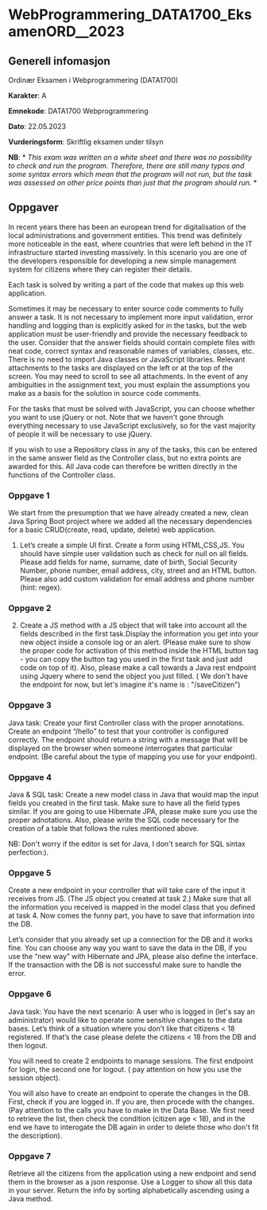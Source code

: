 # WebProgrammering_DATA1700_EksamenORD__2023

## Generell infomasjon

Ordinær Eksamen i  Webprogrammering (DATA1700)

**Karakter**: A

**Emnekode**: DATA1700 Webprogrammering

**Dato**: 22.05.2023

**Vurderingsform**: Skriftlig eksamen under tilsyn

**NB**: * *This exam was written on a white sheet and there was no possibility to check and run the program. Therefore, there are still many typos and some syntax errors which mean that the program will not run, but the task was assessed on other price points than just that the program should run.* *



## Oppgaver

In recent years there has been an european trend for digitalisation of the local administrations and government entities. This trend was definitely more noticeable in the east, where countries that were left behind in the IT infrastructure started investing massively. In this scenario you are one of the developers responsible for developing a new simple management system for citizens where they can register their details.

Each task is solved by writing a part of the code that makes up this web application.

Sometimes it may be necessary to enter source code comments to fully answer a task. It is not necessary to implement more input validation, error handling and logging than is explicitly asked for in the tasks, but the web application must be user-friendly and provide the necessary feedback to the user. Consider that the answer fields should contain complete files with neat code, correct syntax and reasonable names of variables, classes, etc. There is no need to import Java classes or JavaScript libraries. Relevant attachments to the tasks are displayed on the left or at the top of the screen. You may need to scroll to see all attachments. In the event of any ambiguities in the assignment text, you must explain the assumptions you make as a basis for the solution in source code comments.

For the tasks that must be solved with JavaScript, you can choose whether you want to use jQuery or not. Note that we haven't gone through everything necessary to use JavaScript exclusively, so for the vast majority of people it will be necessary to use jQuery.

If you wish to use a Repository class in any of the tasks, this can be entered in the same answer field as the Controller class, but no extra points are awarded for this. All Java code can therefore be written directly in the functions of the Controller class.

### Oppgave 1

We start from the presumption that we have already created a new, clean Java Spring Boot project where we added all the necessary dependencies for a basic CRUD(create, read, update, delete) web application.

1. Let’s create a simple UI first. Create a form using HTML,CSS,JS. You should have simple user validation such as check for null on all fields. Please add fields for name, surname, date of birth, Social Security Number, phone number, email address, city, street and an HTML button.  Please also add custom validation for email address and phone number (hint: regex).

### Oppgave 2

2. Create a JS method with a JS object that will take into account all the fields described in the first task.Display the information you get into your new object inside a console log or an alert. (Please make sure to show the proper code for activation of this  method inside the HTML button tag - you can copy the button tag you used in the first task and just add code on top of it). Also, please make a call towards a Java rest endpoint using Jquery where to send the object you just filled. ( We don't have the endpoint for now, but let's imagine it's name is : "/saveCitizen")



### Oppgave 3

Java task: Create your first Controller class with the proper annotations. Create an endpoint “/hello” to test that your controller is configured correctly. The endpoint should return a string with a message that will be displayed on the browser when someone interrogates that particular endpoint. (Be careful about the type of mapping you use for your endpoint).


### Oppgave 4

Java & SQL  task: Create a new model class in Java that would map the input fields you created in the first task. Make sure to have all the field types similar. If you are going to use Hibernate JPA, please make sure you use the proper adnotations. Also, please write the SQL code necessary for the creation of a table that follows the rules mentioned above.

NB: Don't worry if the editor is set for Java, I don't search for SQL sintax perfection:).

### Oppgave 5

Create a new endpoint in your controller that will take care of the input it receives from JS. (The JS object you created at task 2.) Make sure that all the information you received is mapped in the model class that you defined at task 4. Now comes the funny part, you have to save that information into the DB.

Let’s consider that you already set up a connection for the DB and it works fine. You can choose any way you want to save the data in the DB, if you use the “new way” with Hibernate and JPA, please also define the interface. If the transaction with the DB is not  successful make sure to handle the error.

### Oppgave 6

Java task: You have the next scenario: A user who is logged in (let's say an administrator) would like to operate some sensitive changes to the data bases. Let’s think of a situation where you don’t like that citizens < 18 registered. If that’s the case please delete the citizens < 18 from the DB and then logout.

You will need to create 2 endpoints to manage sessions. The first endpoint for login, the second one for logout. ( pay attention on how you use the session object).

You will also have to create an endpoint to operate the changes in the DB. First, check if you are logged in. If you are, then procede with the changes. (Pay attention to the calls you have to make in the Data Base. We first need to retrieve the list, then check the condition (citizen age < 18), and in the end we have to interogate the DB again in order to delete those who don't fit the description).


### Oppgave 7

Retrieve all the citizens from the application using a new endpoint and send them in the browser as a json response. Use a Logger to show all this data in your server. Return the info by sorting alphabetically ascending using a Java method.



